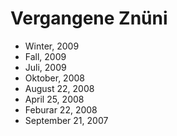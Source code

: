# Vergangene Znüni


-  Winter, 2009
-  Fall, 2009
-  Juli, 2009
-  Oktober, 2008
-  August 22, 2008 
-  April 25, 2008
-  Feburar 22, 2008
-  September 21, 2007 
